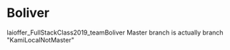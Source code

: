 # Boliver
laioffer_FullStackClass2019_teamBoliver
Master branch is actually branch "KamiLocalNotMaster"
